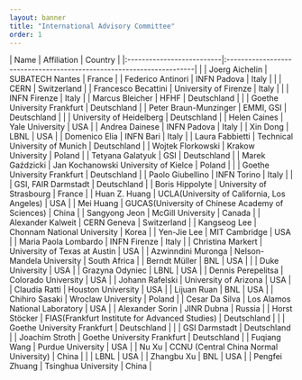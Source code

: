 ```yaml
---
layout: banner
title: "International Advisory Committee"
order: 1
---
```


<style>
    td:first-child { font-weight: bold }
    th, td {
        padding: 3px;
        padding-right: 5px;
        min-width: 8em;
    }
</style>

| Name                      | Affiliation                                                          | Country      |
|:--------------------------|:---------------------------------------------------------------------|              |
| Joerg Aichelin            | SUBATECH Nantes                                                      | France       |
| Federico Antinori         | INFN Padova                                                          | Italy        |
|                           | CERN                                                                 | Switzerland  |
| Francesco Becattini       | University of Firenze                                                | Italy        |
|                           | INFN Firenze                                                         | Italy        |
| Marcus Bleicher           | HFHF                                                                 | Deutschland  |
|                           | Goethe University Frankfurt                                          | Deutschland  |
| Peter Braun-Munzinger     | EMMI, GSI                                                            | Deutschland  |
|                           | University of Heidelberg                                             | Deutschland  |
| Helen Caines              | Yale University                                                      | USA          |
| Andrea Dainese            | INFN Padova                                                          | Italy        |
| Xin Dong                  | LBNL                                                                 | USA          |
| Domenico Elia             | INFN Bari                                                            | Italy        |
| Laura Fabbietti           | Technical University of Munich                                       | Deutschland  |
| Wojtek Florkowski         | Krakow University                                                    | Poland       |
| Tetyana Galatyuk          | GSI                                                                  | Deutschland  |
| Marek Gaździcki           | Jan Kochanowski University of Kielce                                 | Poland       |
|                           | Goethe University Frankfurt                                          | Deutschland  |
| Paolo Giubellino          | INFN Torino                                                          | Italy        |
|                           | GSI, FAIR Darmstadt                                                  | Deutschland  |
| Boris Hippolyte           | University of Strasbourg                                             | France       |
| Huan Z. Huang             | UCLA(University of California, Los Angeles)                          | USA          |
| Mei Huang                 | GUCAS(University of Chinese Academy of Sciences)                     | China        |
| Sangyong Jeon             | McGill University                                                    | Canada       |
| Alexander Kalweit         | CERN Geneva                                                          | Switzerland  |
| Kangseog Lee              | Chonnam National University                                          | Korea        |
| Yen-Jie Lee               | MIT Cambridge                                                        | USA          |
| Maria Paola Lombardo      | INFN Firenze                                                         | Italy        |
| Christina Markert         | University of Texas at Austin                                        | USA          |
| Azwinndini Muronga        | Nelson-Mandela University                                            | South Africa |
| Berndt Müller             | BNL                                                                  | USA          |
|                           | Duke University                                                      | USA          |
| Grazyna Odyniec           | LBNL                                                                 | USA          |
| Dennis Perepelitsa        | Colorado University                                                  | USA          |
| Johann Rafelski           | University of Arizona                                                | USA          |
| Claudia Ratti             | Houston University                                                   | USA          |
| Lijuan Ruan               | BNL                                                                  | USA          |
| Chihiro Sasaki            | Wroclaw University                                                   | Poland       |
| Cesar Da Silva            | Los Alamos National Laboratory                                       | USA          |
| Alexander Sorin           | JINR Dubna                                                           | Russia       |
| Horst Stöcker             | FIAS(Frankfurt Institute for Advanced Studies)                       | Deutschland  |
|                           | Goethe University Frankfurt                                          | Deutschland  |
|                           | GSI Darmstadt                                                        | Deutschland  |
| Joachim Stroth            | Goethe University Frankfurt                                          | Deutschland  |
| Fuqiang Wang              | Purdue University                                                    | USA          |
| Nu Xu                     | CCNU (Central China Normal University)                               | China        |
|                           | LBNL                                                                 | USA          |
| Zhangbu Xu                | BNL                                                                  | USA          |
| Pengfei Zhuang            | Tsinghua University                                                  | China        |

<!-- | Yasuyuki Akiba            | RIKEN-RBRC                                                           | Japan        | -->
<!-- | Hannah Elfner             | GSI                                                                  | Deutschland  | -->
<!-- |                           | FIAS(Frankfurt Institute for Advanced Studies)                       | Deutschland  | -->
<!-- | Adam Kiesel               | Warsaw University of Technology                                      | Poland       | -->
<!-- | Badangadas Mohanty        | NISER (National Institute of Science, Education and Research)        | India        | -->
<!-- | Jacquelyn Noronha-Hostler | UIUC (University of Illinois Urbana-Champaign)                       | USA          | -->
<!-- | Laura Sagunski            | Goethe University Frankfurt                                          | Deutschland  | -->
<!-- | George Stephans           | MIT Cambridge                                                        | USA          | -->
<!-- | Orlando Villalobos        | Baillie University of Birmingham                                     | UK           | -->